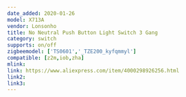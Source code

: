```yaml
---
date_added: 2020-01-26
model: X713A
vendor: Lonsonho
title: No Neutral Push Button Light Switch 3 Gang
category: switch
supports: on/off
zigbeemodel: ['TS0601','_TZE200_kyfqmmyl']
compatible: [z2m,iob,zha]
mlink: 
link: https://www.aliexpress.com/item/4000298926256.html
link2: 
link3: 
---
```

